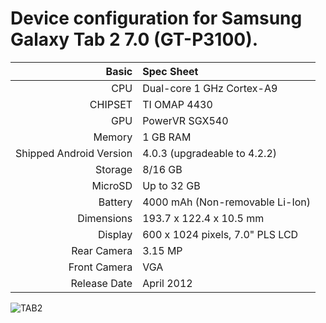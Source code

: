 Device configuration for Samsung Galaxy Tab 2 7.0 (GT-P3100).
=====================================

Basic   | Spec Sheet
-------:|:-------------------------
CPU     | Dual-core 1 GHz Cortex-A9
CHIPSET | TI OMAP 4430
GPU     | PowerVR SGX540
Memory  | 1 GB RAM
Shipped Android Version | 4.0.3 (upgradeable to 4.2.2)
Storage | 8/16 GB
MicroSD | Up to 32 GB
Battery | 4000 mAh (Non-removable Li-Ion)
Dimensions | 193.7 x 122.4 x 10.5 mm
Display | 600 x 1024 pixels, 7.0" PLS LCD
Rear Camera  | 3.15 MP
Front Camera | VGA
Release Date | April 2012

![TAB2](http://cdn2.gsmarena.com/vv/pics/samsung/samsung-galaxy-tab-2-1.jpg "TAB2")
